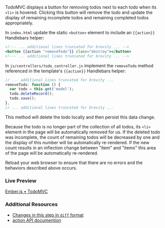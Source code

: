 TodoMVC displays a button for removing todos next to each todo when its `<li>` is hovered. Clicking this button will remove the todo and update the display of remaining incomplete todos and remaining completed todos appropriately.

In `index.html` update the static `<button>` element to include an `{{action}}` Handlebars helper:

```handlebars
<!--- ... additional lines truncated for brevity ... -->
<button {{action "removeTodo"}} class="destroy"></button>
<!--- ... additional lines truncated for brevity ... -->
```

In `js/controllers/todo_controller.js` implement the `removeTodo` method referenced in the template's `{{action}}` Handlebars helper:

```javascript
// ... additional lines truncated for brevity ...
removeTodo: function () {
  var todo = this.get('model');
  todo.deleteRecord();
  todo.save();
},
// ... additional lines truncated for brevity ...
```

This method will delete the todo locally and then persist this data change.

Because the todo is no longer part of the collection of all todos, its `<li>` element in the page will be automatically removed for us. If the deleted todo was incomplete, the count of remaining todos will be decreased by one and the display of this number will be automatically re-rendered. If the new count results in an inflection change between "item" and "items" this area of the page will be automatically re-rendered.

Reload your web browser to ensure that there are no errors and the behaviors described above occurs. 

### Live Preview
<a class="jsbin-embed" href="http://jsbin.com/asokal/2/embed?live">Ember.js • TodoMVC</a><script src="http://static.jsbin.com/js/embed.js"></script>

### Additional Resources

  * [Changes in this step in `diff` format](https://github.com/emberjs/quickstart-code-sample/commit/dfffa6edfa98d8948715a755e04cd03890336969)
  * [action API documention](/api/classes/Ember.Handlebars.helpers.html#method_action)

